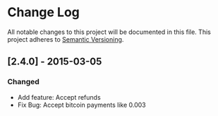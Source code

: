 # Change Log
All notable changes to this project will be documented in this file.
This project adheres to [Semantic Versioning](http://semver.org/).

## [2.4.0] - 2015-03-05
### Changed
- Add feature: Accept refunds
- Fix Bug: Accept bitcoin payments like 0.003
